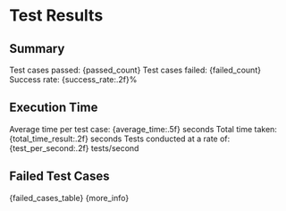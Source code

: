 # Test Results

## Summary

Test cases passed: {passed_count}
Test cases failed: {failed_count}
Success rate: {success_rate:.2f}%

## Execution Time

Average time per test case: {average_time:.5f} seconds
Total time taken: {total_time_result:.2f} seconds
Tests conducted at a rate of: {test_per_second:.2f} tests/second

## Failed Test Cases

{failed_cases_table}
{more_info}